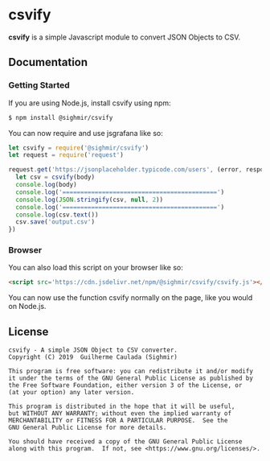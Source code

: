 # csvify #

**csvify** is a simple Javascript module to convert JSON Objects to CSV.

## Documentation ##
### Getting Started

If you are using Node.js, install csvify using npm:

```bash
$ npm install @sighmir/csvify
```

You can now require and use jsgrafana like so:

```js
let csvify = require('@sighmir/csvify')
let request = require('request')

request.get('https://jsonplaceholder.typicode.com/users', (error, response, body) => {
  let csv = csvify(body)
  console.log(body)
  console.log('===========================================')
  console.log(JSON.stringify(csv, null, 2))
  console.log('===========================================')
  console.log(csv.text())
  csv.save('output.csv')
})
```

### Browser

You can also load this script on your browser like so:

```html
<script src='https://cdn.jsdelivr.net/npm/@sighmir/csvify/csvify.js'></script>
```

You can now use the function csvify normally on the page, like you would on Node.js.

## License ##
```
csvify - A simple JSON Object to CSV converter.
Copyright (C) 2019  Guilherme Caulada (Sighmir)

This program is free software: you can redistribute it and/or modify
it under the terms of the GNU General Public License as published by
the Free Software Foundation, either version 3 of the License, or
(at your option) any later version.

This program is distributed in the hope that it will be useful,
but WITHOUT ANY WARRANTY; without even the implied warranty of
MERCHANTABILITY or FITNESS FOR A PARTICULAR PURPOSE.  See the
GNU General Public License for more details.

You should have received a copy of the GNU General Public License
along with this program.  If not, see <https://www.gnu.org/licenses/>.
```
